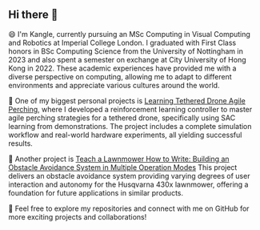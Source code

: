 ## Hi there 👋

<!--
**kyrran/kyrran** is a ✨ _special_ ✨ repository because its `README.md` (this file) appears on your GitHub profile.

Here are some ideas to get you started:

- 🔭 I’m currently working on ...
- 🌱 I’m currently learning ...
- 👯 I’m looking to collaborate on ...
- 🤔 I’m looking for help with ...
- 💬 Ask me about ...
- 📫 How to reach me: ...
- 😄 Pronouns: ...
- ⚡ Fun fact: ...
-->

😄 I'm Kangle, currently pursuing an MSc Computing in Visual Computing and Robotics at Imperial College London. I graduated with First Class honors in BSc Computing Science from the University of Nottingham in 2023 and also spent a semester on exchange at City University of Hong Kong in 2022. These academic experiences have provided me with a diverse perspective on computing, allowing me to adapt to different environments and appreciate various cultures around the world.


🔭 One of my biggest personal projects is [Learning Tethered Drone Agile Perching](https://github.com/kyrran/gym-pybullet-drones), where I developed a reinforcement learning controller to master agile perching strategies for a tethered drone, specifically using SAC learning from demonstrations. The project includes a complete simulation workflow and real-world hardware experiments, all yielding successful results.

🔭 Another project is [Teach a Lawnmower How to Write: Building an Obstacle Avoidance System in Multiple Operation Modes]([https://github.com/kyrran/gym-pybullet-drones](https://github.com/kyrran/hrp)) This project delivers an obstacle avoidance system providing varying degrees of user interaction and autonomy for the Husqvarna 430x lawnmower, offering a foundation for future applications in similar products.

👯 Feel free to explore my repositories and connect with me on GitHub for more exciting projects and collaborations!

